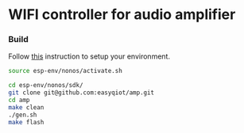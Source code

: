 # WIFI controller for audio amplifier


### Build

Follow [this](https://github.com/easyqiot/esp-env) instruction 
to setup your environment.


```bash
source esp-env/nonos/activate.sh

cd esp-env/nonos/sdk/
git clone git@github.com:easyqiot/amp.git
cd amp
make clean
./gen.sh
make flash
```

